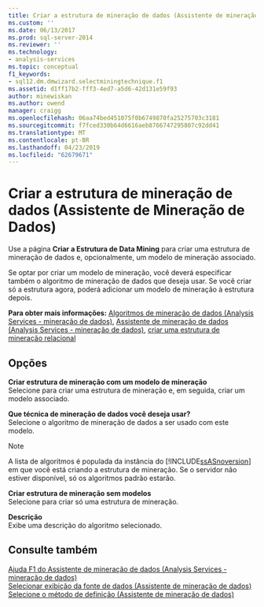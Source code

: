 ```yaml
---
title: Criar a estrutura de mineração de dados (Assistente de mineração de dados) | Microsoft Docs
ms.custom: ''
ms.date: 06/13/2017
ms.prod: sql-server-2014
ms.reviewer: ''
ms.technology:
- analysis-services
ms.topic: conceptual
f1_keywords:
- sql12.dm.dmwizard.selectminingtechnique.f1
ms.assetid: d1ff17b2-fff3-4ed7-a5d6-42d131e59f93
author: minewiskan
ms.author: owend
manager: craigg
ms.openlocfilehash: 06aa74bed451075f0b6749870fa25275703c3181
ms.sourcegitcommit: f7fced330b64d6616aeb8766747295807c92dd41
ms.translationtype: MT
ms.contentlocale: pt-BR
ms.lasthandoff: 04/23/2019
ms.locfileid: "62679671"
---
```

# <a name="create-the-data-mining-structure-data-mining-wizard"></a>Criar a estrutura de mineração de dados (Assistente de Mineração de Dados)
  Use a página **Criar a Estrutura de Data Mining** para criar uma estrutura de mineração de dados e, opcionalmente, um modelo de mineração associado.  
  
 Se optar por criar um modelo de mineração, você deverá especificar também o algoritmo de mineração de dados que deseja usar. Se você criar só a estrutura agora, poderá adicionar um modelo de mineração à estrutura depois.  
  
 **Para obter mais informações:** [Algoritmos de mineração de dados &#40;Analysis Services - mineração de dados&#41;](data-mining/data-mining-algorithms-analysis-services-data-mining.md), [Assistente de mineração de dados &#40;Analysis Services - mineração de dados&#41;](data-mining/data-mining-wizard-analysis-services-data-mining.md), [criar uma estrutura de mineração relacional](data-mining/create-a-relational-mining-structure.md)  
  
## <a name="options"></a>Opções  
 **Criar estrutura de mineração com um modelo de mineração**  
 Selecione para criar uma estrutura de mineração e, em seguida, criar um modelo associado.  
  
 **Que técnica de mineração de dados você deseja usar?**  
 Selecione o algoritmo de mineração de dados a ser usado com este modelo.  
  
> [!NOTE]  
>  A lista de algoritmos é populada da instância do [!INCLUDE[ssASnoversion](../includes/ssasnoversion-md.md)] em que você está criando a estrutura de mineração. Se o servidor não estiver disponível, só os algoritmos padrão estarão.  
  
 **Criar estrutura de mineração sem modelos**  
 Selecione para criar só uma estrutura de mineração.  
  
 **Descrição**  
 Exibe uma descrição do algoritmo selecionado.  
  
## <a name="see-also"></a>Consulte também  
 [Ajuda F1 do Assistente de mineração de dados &#40;Analysis Services - mineração de dados&#41;](data-mining-wizard-f1-help-analysis-services-data-mining.md)   
 [Selecionar exibição da fonte de dados &#40;Assistente de mineração de dados&#41;](select-data-source-view-data-mining-wizard.md)   
 [Selecione o método de definição &#40;Assistente de mineração de dados&#41;](select-the-definition-method-data-mining-wizard.md)  
  
  
